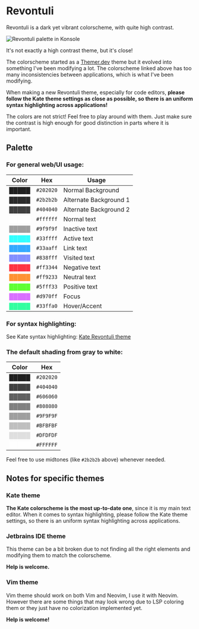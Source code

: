 # Revontuli

Revontuli is a dark yet vibrant colorscheme, with quite high contrast. 

![Revontuli palette in Konsole](/kate/example.png)

It's not exactly a high contrast theme, but it's close!

The colorscheme started as a [Themer.dev](https://themer.dev/?colors.dark.accent0=%23ff3344&colors.dark.accent1=%2333ffa0&colors.dark.accent2=%23ff9233&colors.dark.accent3=%235fff33&colors.dark.accent4=%2333ffff&colors.dark.accent5=%2333aaff&colors.dark.accent6=%23838fff&colors.dark.accent7=%23D970FF&colors.dark.shade0=%23202020&colors.dark.shade1=%23303030&colors.dark.shade2=%23404040&colors.dark.shade3=%23505050&colors.dark.shade4=%23606060&colors.dark.shade5=%23707070&colors.dark.shade6=%23E0DCE0&colors.dark.shade7=%23FFFFFF&colors.light.accent0=%23ff3344&colors.light.accent1=%2333ffa0&colors.light.accent2=%23ff9233&colors.light.accent3=%235fff33&colors.light.accent4=%2333ffff&colors.light.accent5=%2333aaff&colors.light.accent6=%23838fff&colors.light.accent7=%23D970FF&colors.light.shade0=%23f2f2f2&colors.light.shade1=%23E0DCE0&colors.light.shade2=%23C1BCC2&colors.light.shade3=%23A29DA3&colors.light.shade4=%23847E85&colors.light.shade5=%23656066&colors.light.shade6=%23474247&colors.light.shade7=%23000000&activeColorSet=dark&calculateIntermediaryShades.dark=true&calculateIntermediaryShades.light=true) theme but it evolved into something I've been modifying a lot.
The colorscheme linked above has too many inconsistencies between applications, which is what I've been modifying.

When making a new Revontuli theme, especially for code editors,
**please follow the Kate theme settings as close as possible, so
there is an uniform syntax highlighting across applications!**

The colors are not strict! Feel free to play around with them. Just make sure the contrast is high enough for good
distinction in parts where it is important.

## Palette

### For general web/UI usage:

| Color                                    | Hex       | Usage                |
| ---------------------------------------- | --------- | -------------------- |
| <span style="color:#202020">█████</span> | `#202020` | Normal Background    |
| <span style="color:#2b2b2b">█████</span> | `#2b2b2b` | Alternate Background 1 |
| <span style="color:#404040">█████</span> | `#404040` | Alternate Background 2 |
| <span style="color:#ffffff">█████</span> | `#ffffff` | Normal text          |
| <span style="color:#9f9f9f">█████</span> | `#9f9f9f` | Inactive text        |
| <span style="color:#33ffff">█████</span> | `#33ffff` | Active text          |
| <span style="color:#33aaff">█████</span> | `#33aaff` | Link text            |
| <span style="color:#838fff">█████</span> | `#838fff` | Visited text         |
| <span style="color:#ff3344">█████</span> | `#ff3344` | Negative text        |
| <span style="color:#ff9233">█████</span> | `#ff9233` | Neutral text         |
| <span style="color:#5fff33">█████</span> | `#5fff33` | Positive text        |
| <span style="color:#d970ff">█████</span> | `#d970ff` | Focus                |
| <span style="color:#33ffa0">█████</span> | `#33ffa0` | Hover/Accent         |

### For syntax highlighting:

See Kate syntax highlighting: [Kate Revontuli theme](Kate/revontuli.theme)

### The default shading from gray to white:

| Color                                    | Hex       |
| ---------------------------------------- | --------- |
| <span style="color:#202020">█████</span> | `#202020` |
| <span style="color:#404040">█████</span> | `#404040` |
| <span style="color:#606060">█████</span> | `#606060` |
| <span style="color:#808080">█████</span> | `#808080` |
| <span style="color:#9F9F9F">█████</span> | `#9F9F9F` |
| <span style="color:#BFBFBF">█████</span> | `#BFBFBF` |
| <span style="color:#DFDFDF">█████</span> | `#DFDFDF` |
| <span style="color:#FFFFFF">█████</span> | `#FFFFFF` |

Feel free to use midtones (like `#2b2b2b` above) whenever needed.

## Notes for specific themes

### Kate theme

**The Kate colorscheme is the most up-to-date one**, since it is my main text editor.
When it comes to syntax highlighting, please follow the Kate theme settings, so
there is an uniform syntax highlighting across applications.

### Jetbrains IDE theme
This theme can be a bit broken due to not finding
all the right elements and modifying them to match the colorscheme.

**Help is welcome.**

### Vim theme

Vim theme should work on both Vim and Neovim, I use it with Neovim.
However there are some things that may look wrong due to LSP coloring them or they just have no
colorization implemented yet.

**Help is welcome!**